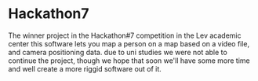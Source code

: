 # Hackathon7
The winner project in the Hackathon#7 competition in the Lev academic center
this software lets you map a person on a map based on a video file, and camera positioning data.
due to uni studies we were not able to continue the project, 
though we hope that soon we'll have some more time and well create a more riggid software out of it.
